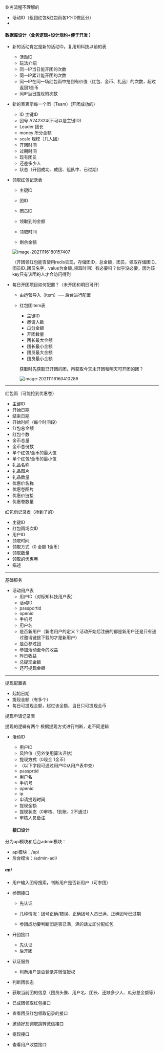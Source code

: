业务流程不理解的

- 活动ID（组团红包&红包雨各1个ID做区分）
- 

#### 数据库设计（业务逻辑+设计规约+便于开发   ）

- 新的活动肯定是新的活动ID，复用知科技以前的表
  - 活动ID
  - 玩法介绍
  - 同一IP当日能开团的次数
  - 同一IP累计能开团的次数
  - 同一IP在同一场红包雨中抢到有价值（红包、金币、礼品）的次数，超过返回1金币
  - 同IP当日提现的次数
  
- 新的表表示每一个团（Team）(开团成功的)

  - ID    主键ID
  - 团号   A242324(不可以是主键ID)
  - Leader    团长
  - money    所分金额
  - scale    规模（几人团）
  - 开团时间
  - 过期时间
  - 现有团员
  - 还差多少人
  - 状态（开团成功、成团、组队中、已过期）

- 领取红包记录表

  - 主键ID

  - 团ID
  - 团员ID
  - 领取到的金额
  - 领取时间
  - 剩余金额

  ![image-20211116180157407](C:/Documents(%E8%B5%84%E6%96%99)/Learning/%E8%AE%A1%E7%AE%97%E6%9C%BA%E7%BD%91%E7%BB%9C-%E5%B0%8F%E6%B2%88/img/image-20211116180157407.png)

  （开团领红包能否使用redis实现，存储团ID，总金额，团员，领取存储团ID_团员ID_团员名字，value为金额_领取时间）有必要吗？似乎没必要，因为该key只有该团的人才会访问得到

- 每日开团项目如何配置？（未开团和明日可开）

  - 由运营导入（item）--- 后台进行配置

  - 红包团item表

    - 主键ID
    - 邀请人数
    - 瓜分金额
    - 开团数量
    - 团长最大金额
    - 团长最小金额
    - 团员最大金额
    - 团员最小金额

    获取时先获取已开团的团，再获取今天未开团和明天可开团的团？

    ![image-20211116160410289](C:/Documents(%E8%B5%84%E6%96%99)/Learning/%E8%AE%A1%E7%AE%97%E6%9C%BA%E7%BD%91%E7%BB%9C-%E5%B0%8F%E6%B2%88/img/image-20211116160410289.png)


-------

  红包雨（可能抢到优惠卷）

  - 主键ID
  - 开始日期
  - 结束日期
  - 开始时间（每个时间段）
  - 红包总金额
  - 红包个数
  - 金币总量
  - 金币总份数
  - 单个红包/金币的最大值
  - 单个红包/金币的最小值
  - 礼品名称
  - 礼品图片
  - 礼品数量
  - 优惠价名称
  - 优惠卷图片
  - 优惠价链接
  - 优惠卷数量

  红包雨记录表（抢到了的）

  - 主键ID
  - 红包雨场次ID
  - 用户ID
  - 领取时间
  - 领取方式（0 金额 1金币）
  - 领取数量
  - 领取的优惠卷
  - 描述

-----

  基础服务

  - 活动用户表
    - 用户ID（对标知科技用户表）
    - 活动ID
    - passportId
    - openid
    - 手机号
    - 用户名
    - 是否新用户（新老用户的定义？活动开始后注册的都是新用户还是只有通过邀请链接下载的才是新用户）
    - 是否参过团
    - 参加活动至今的收益
    - 昨日收益
    - 总提现金额
    - 还可提现金额

--------

 提现配置表

- 起始日期
- 提现金额（有多个）
- 每日可提现金额，超过该金额，当日只可提现金币

提现申请记录表

  提现的逻辑有两个 根据提现方式进行判断，走不同逻辑

- 活动ID

  - 用户ID
  - 风险值（另外使用算法评估）
  - 提现方式（0现金 1金币）
  - （以下字段可通过用户ID从用户表中查）
  - passprtid
  - 用户名
  - 手机号
  - openid
  - ip
  - 申请提现时间
  - 提现金额
  - 提现状态（0审核、1到账、2不通过）
  - 审核人员备注

  #### 接口设计

分为api模块和后台admin模块：

- api模块：/api
- 后台模块：/admin-adi/

##### api

- 用户输入团号搜索，判断用户是否新用户（可参团）

- 参团接口

  - 先认证

  - 几种情况：团号正确/错误、正确团号人员已满、正确团号已过期
  - 参团成功要判断团是否已满，满的话立即分配红包

- 开团接口

  - 先认证
  - 后开团

- 认证服务

  - 判断用户是否登录并微信授权

- 判断团状态

- 获取当前团的信息（团员头像、用户名、团长、还缺多少人、瓜分总金额等）

- 已成团领取红包接口

- 查看团员红包领取记录的接口

- 邀请好友调取跳转微信接口

- 提现接口

- 查看用户收益接口

  

  

  

  


